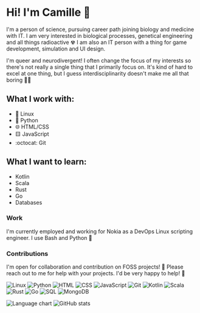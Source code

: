 # Hi! I'm Camille 🦊
I'm a person of science, pursuing career path joining biology and medicine with IT.
I am very interested in biological processes, genetical engineering and all things radioactive ☢
I am also an IT person with a thing for game development, simulation and UI design.

I'm queer and neurodivergent! I often change the focus of my interests so there's not really a single thing that I primarily focus on. It's kind of hard to excel at one thing, but I guess interdisciplinarity doesn't make me all that boring 🤷‍♀️

## What I work with:
- 🐧 Linux
- 🐍 Python
- 🌐 HTML/CSS
- 🟨 JavaScript
- :octocat: Git

## What I want to learn:
- Kotlin
- Scala
- Rust
- Go
- Databases

### Work
I'm currently employed and working for Nokia as a DevOps Linux scripting engineer. I use Bash and Python 🐍

### Contributions
I'm open for collaboration and contribution on FOSS projects! 🌱 Please reach out to me for help with your projects. I'd be very happy to help! 💖

<p>
  <img alt="Linux" src="https://img.shields.io/badge/-Linux-black?style=flat-square&logo=linux&logoColor=white" />
  <img alt="Python" src="https://img.shields.io/badge/-Python-green?style=flat-square&logo=python&logoColor=white" /> 
  <img alt="HTML" src="https://img.shields.io/badge/-HTML-orange?style=flat-square&logo=html5&logoColor=white" />
  <img alt="CSS" src="https://img.shields.io/badge/-CSS-blue?style=flat-square&logo=css3&logoColor=white" />
  <img alt="JavaScript" src="https://img.shields.io/badge/-JavaScript-yellow?style=flat-square&logo=javascript&logoColor=white" />
  <img alt="Git" src="https://img.shields.io/badge/-Git-red?style=flat-square&logo=git&logoColor=white" />
  <img alt="Kotlin" src="https://img.shields.io/badge/-Kotlin-purple?style=flat-square&logo=kotlin&logoColor=white" />
  <img alt="Scala" src="https://img.shields.io/badge/-Scala-ff0000?style=flat-square&logo=scala&logoColor=white" />
  <img alt="Rust" src="https://img.shields.io/badge/-Rust-804000?style=flat-square&logo=rust&logoColor=white" />
  <img alt="Go" src="https://img.shields.io/badge/-Go-00bbff?style=flat-square&logo=go&logoColor=white" />
  <img alt="SQL" src="https://img.shields.io/badge/-SQL-0000ff?style=flat-square&logo=postgresql&logoColor=white" />
  <img alt="MongoDB" src="https://img.shields.io/badge/-MongoDB-darkgreen?style=flat-square&logo=mongodb&logoColor=white" />
</p>

![Language chart](https://github-readme-stats.vercel.app/api/top-langs/?username=xhoneybear&layout=compact)
![GitHub stats](https://github-readme-stats.vercel.app/api?username=xhoneybear&show_icons=true&count_private=true)   

<!--
**xhoneybear/xhoneybear** is a ✨ _special_ ✨ repository because its `README.md` (this file) appears on your GitHub profile.

Here are some ideas to get you started:

- 🔭 I’m currently working on ...
- 🌱 I’m currently learning ...
- 👯 I’m looking to collaborate on ...
- 🤔 I’m looking for help with ...
- 💬 Ask me about ...
- 📫 How to reach me: ...
- 😄 Pronouns: ...
- ⚡ Fun fact: ...
-->
